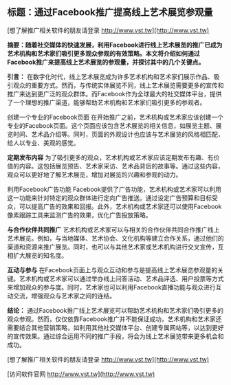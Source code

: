 ## **标题：通过Facebook推广提高线上艺术展览参观量**

[想了解推广相关软件的朋友请登录 http://www.vst.tw](http://www.vst.tw)

**摘要：随着社交媒体的快速发展，利用Facebook进行线上艺术展览的推广已成为艺术机构和艺术家们吸引更多观众参观的有效策略。本文将介绍如何通过Facebook推广来提高线上艺术展览的参观量，并探讨其中的几个关键点。**

**引言：**
在数字化时代，线上艺术展览成为许多艺术机构和艺术家们展示作品、吸引观众的重要方式。然而，与传统实体展览不同，线上艺术展览需要更多的宣传和推广来达到更广泛的观众群体。而Facebook作为全球最大的社交媒体平台，提供了一个理想的推广渠道，能够帮助艺术机构和艺术家们吸引更多的参观者。

创建一个专业的Facebook页面
在开始推广之前，艺术机构或艺术家应该创建一个专业的Facebook页面。这个页面应该包含艺术展览的相关信息，如展览主题、展览时间、艺术品介绍等。同时，页面的外观设计也应该与艺术展览的风格相匹配，给人以专业、美观的感觉。

**定期发布内容**
为了吸引更多的观众，艺术机构或艺术家应该定期发布有趣、有价值的内容。这包括展览预告、艺术家采访、艺术品背后的故事等。通过这些内容，观众可以更好地了解艺术展览，增加对展览的兴趣和参观的动力。

利用Facebook广告功能
Facebook提供了广告功能，艺术机构或艺术家可以利用这一功能来针对特定的观众群体进行定向广告推送。通过设定广告预算和目标受众，可以提高广告的效果和回报。此外，艺术机构或艺术家还可以使用Facebook像素跟踪工具来监测广告的效果，优化广告投放策略。

**与合作伙伴共同推广**
艺术机构或艺术家可以与相关的合作伙伴共同合作推广线上艺术展览。例如，与当地媒体、艺术协会、文化机构等建立合作关系，通过他们的渠道和资源来推广展览。同时，也可以与其他艺术家或艺术机构进行交叉宣传，互相扩大展览的知名度。

**互动与参与**
在Facebook页面上与观众互动和参与是提高线上艺术展览参观量的关键。艺术机构或艺术家可以通过举办线上问答活动、艺术品评选、用户投票等方式来增加观众的参与度。同时，艺术家也可以利用Facebook直播功能与观众进行互动交流，增强观众与艺术家之间的连结。

**结论：**
通过Facebook推广线上艺术展览可以帮助艺术机构和艺术家们吸引更多的观众参观。然而，仅仅依靠Facebook推广并不能保证成功，艺术机构和艺术家还需要结合其他营销策略，如利用其他社交媒体平台、创建专属网站等，以达到更好的宣传效果。通过综合运用不同的推广手段，将会为线上艺术展览带来更多机会和成功。

[想了解推广相关软件的朋友请登录 http://www.vst.tw](http://www.vst.tw)


[访问软件官网 http://www.vst.tw](http://www.vst.tw)
